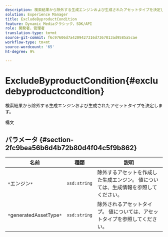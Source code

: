 ```yaml
---
description: 検索結果から除外する生成エンジンおよび生成されたアセットタイプを決定します。
solution: Experience Manager
title: ExcludeByproductCondition
feature: Dynamic Mediaクラシック，SDK/API
role: 開発者，管理者
translation-type: tm+mt
source-git-commit: f6c97606d7a4209427316d7367013ad9585a5cae
workflow-type: tm+mt
source-wordcount: '65'
ht-degree: 9%

---
```



# ExcludeByproductCondition{#excludebyproductcondition}

検索結果から除外する生成エンジンおよび生成されたアセットタイプを決定します。

構文

## パラメータ {#section-2fc9bea56b6d4b72b80d4f04c5f9b862}

| 名前 | 種類 | 説明 |
|---|---|---|
| `*`エンジン`*` | `xsd:string` | 除外するアセットを作成した生成エンジン。 値については、生成情報を参照してください。 |
| `*`generatedAssetType`*` | `xsd:string` | 除外されるアセットタイプ。 値については、アセットタイプを参照してください。 |

